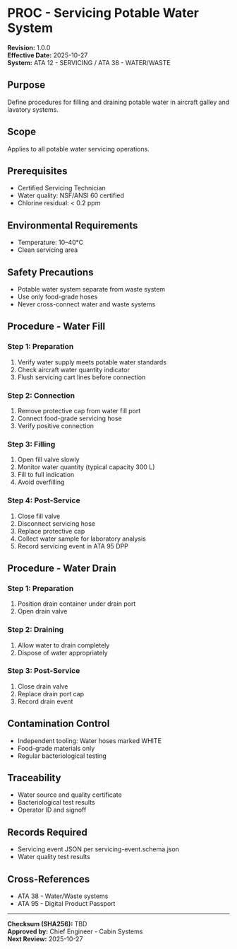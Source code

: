 # PROC - Servicing Potable Water System
**Revision:** 1.0.0  
**Effective Date:** 2025-10-27  
**System:** ATA 12 - SERVICING / ATA 38 - WATER/WASTE  

## Purpose
Define procedures for filling and draining potable water in aircraft galley and lavatory systems.

## Scope
Applies to all potable water servicing operations.

## Prerequisites
* Certified Servicing Technician
* Water quality: NSF/ANSI 60 certified
* Chlorine residual: < 0.2 ppm

## Environmental Requirements
* Temperature: 10–40°C
* Clean servicing area

## Safety Precautions
* Potable water system separate from waste system
* Use only food-grade hoses
* Never cross-connect water and waste systems

## Procedure - Water Fill

### Step 1: Preparation
1. Verify water supply meets potable water standards
2. Check aircraft water quantity indicator
3. Flush servicing cart lines before connection

### Step 2: Connection
1. Remove protective cap from water fill port
2. Connect food-grade servicing hose
3. Verify positive connection

### Step 3: Filling
1. Open fill valve slowly
2. Monitor water quantity (typical capacity 300 L)
3. Fill to full indication
4. Avoid overfilling

### Step 4: Post-Service
1. Close fill valve
2. Disconnect servicing hose
3. Replace protective cap
4. Collect water sample for laboratory analysis
5. Record servicing event in ATA 95 DPP

## Procedure - Water Drain

### Step 1: Preparation
1. Position drain container under drain port
2. Open drain valve

### Step 2: Draining
1. Allow water to drain completely
2. Dispose of water appropriately

### Step 3: Post-Service
1. Close drain valve
2. Replace drain port cap
3. Record drain event

## Contamination Control
* Independent tooling: Water hoses marked WHITE
* Food-grade materials only
* Regular bacteriological testing

## Traceability
* Water source and quality certificate
* Bacteriological test results
* Operator ID and signoff

## Records Required
* Servicing event JSON per servicing-event.schema.json
* Water quality test results

## Cross-References
* ATA 38 - Water/Waste systems
* ATA 95 - Digital Product Passport

---
**Checksum (SHA256):** TBD  
**Approved by:** Chief Engineer - Cabin Systems  
**Next Review:** 2025-10-27
